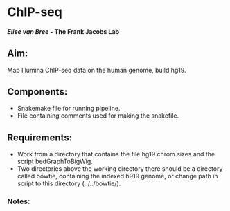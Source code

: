 # ChIP-seq
#### *Elise van Bree* - **The Frank Jacobs Lab**

## Aim:
Map Illumina ChIP-seq data on the human genome, build hg19.

## Components:
- Snakemake file for running pipeline.
- File containing comments used for making the snakefile.

## Requirements:
- Work from a directory that contains the file hg19.chrom.sizes and the script bedGraphToBigWig.
- Two directories above the working directory there should be a directory called bowtie, containing the indexed h919 genome, or change path in script to this directory (../../bowtie/).

### Notes:

